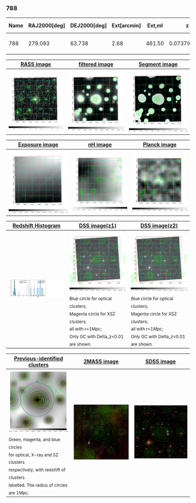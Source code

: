 <div STYLE="page-break-after: always;"></div>

### 788

|Name|RAJ2000[deg]|DEJ2000[deg] |Ext[arcmin]| Ext,ml | z | z_src| C|GC(XSZ,Delta_z<0.01)| GC(OPT,Delta_z<0.01)|GC| R_sig[arcmin] | R500[arcmin] | R500[Mpc]| CRsig[c/s] | CR500[c/s] |L500[1E44 erg/s]|F500[1E-12 erg/s/cm^2]| M500[1E14 Msun]|Tx[keV]|Cnt_sig|Beta|Rc[arcmin]|Comment|Alias|
|---|---|---|---|---|---|------|---|--------|---------|----------|---|---|---|---|---|---|---|---|---|---|---|---|---|---|
|788| 279.093| 63.738| 2.68| 461.50| 0.0737(0.007)| z1, z_xsz| B| MCXC| -| MCXC, N, Tar, W| 11.238| 9.564| 0.804| 0.204(0.012)| 0.199(0.011)| 0.462(0.013)| 3.479(0.096)| 1.59(0.02)| 2.91(0.03)| 851.4| 0.861(-0.078+0.080)| 4.977(-0.580+0.554)| -| k335|

|[RASS image](../image/788/788_img.pdf)|[filtered image](../image/788/788_fil.pdf)|[Segment image](../image/788/788_seg.pdf)|
|-------------------|--------------------|-------------------|
| <img src="../image/788/788_img.png" width="300">  | <img src="../image/788/788_fil.png" width="300">   | <img src="../image/788/788_seg.png" width="300">  |

|[Exposure image](../image/788/788_mex.pdf)| [nH image](../image/788/788_nh.pdf)| [Planck image](../image/788/788_p.pdf)|
|-------------------|--------------------|-------------------|
|<img src="../image/788/788_mex.png" width="300">   | <img src="../image/788/788_nh.png" width="300">    | <img src="../image/788/788_p.png" width="300"> |

|[Redshift Histogram](../image/788/788_zg.pdf) | [DSS image(z1)](../image/788/788_dss_z1.pdf)      |  [DSS image(z2)](../image/788/788_dss_z2.pdf)    |
|-------------------|--------------------|-------------------|
|<img src="../image/788/788_zg.png" width="300"> |<img src="../image/788/788_dss_z1.png" width="300"> <sub><br>Blue circle for optical clusters; <br>Magenta circle for XSZ clusters; <br>all with r=1Mpc; <br>Only GC with Delta_z<0.01 are shown. </sub>| <img src="../image/788/788_dss_z2.png" width="300"><sub><br>Blue circle for optical clusters; <br>Magenta circle for XSZ clusters; <br>all with r=1Mpc; <br>Only GC with Delta_z<0.01 are shown. </sub> |

|[Previous-identified clusters](../image/788/788_gc.pdf) | [2MASS image](../image/788/788_2mass.pdf)      |[SDSS image](../image/788/788_sdss.pdf)   |
|-------------------|-------------------|-------------------|
|<img src=../image/788/788_gc.png width="300"> <br><sub>Green, magenta, and blue circles <br>for optical, X-ray and SZ clusters <br>respectively, with redshift of clusters <br>labelled. The radius of circles <br>are 1Mpc.</sub>|<img src="../image/788/788_2mass.png" width="300">  | <img src="../image/788/788_sdss.png" width="300">  |




